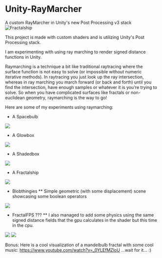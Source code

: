 # Unity-RayMarcher
 A custom RayMarcher in Unity's new Post Processing v3 stack
 ![Fractalship](https://i.imgur.com/n6mEKTM.png)
 
 This project is made with custom shaders and is utilizing Unity's Post Processing stack.
 
 I am experimenting with using ray marching to render signed distance functions in Unity.
 
 Raymarching is a technique a bit like traditional raytracing where the surface function is not easy to solve (or impossible without numeric iterative methods). In raytracing you   just look up the ray intersection, whereas in ray marching you march forward (or back and forth) until you find the intersection, have enough samples or whatever it is you're trying to solve. So when you have complicated surfaces like fractals or non-euclidean geometry, raymarching is the way to go!
 
Here are some of my experiments using raymarching:

 - A Spacebulb
 <img src="/projectGIFS/ezgif-2-237dc5daaf3b.gif?raw=true">
 
 - A Glowbox
  <img src="/projectGIFS/ezgif-2-2e093dd2b6d4.gif?raw=true">
 
 - A Shadedbox
  <img src="/projectGIFS/ezgif-2-c74e57deeb1f.gif?raw=true">
 
 - A Fractalship
  <img src="/projectGIFS/ezgif-2-a169b1d8c624.gif?raw=true">
 
 - Blobthingies
 ** Simple geometric (with some displacement) scene showcasing some boolean operators
  <img src="/projectGIFS/ezgif-6-301bcffb1209.gif?raw=true">
 
 
 - FractalFPS ???
 ** I also managed to add some physics using the same signed distance fields that the gpu calculates in the shader but this time in the cpu.
  <img src="/projectGIFS/ezgif-3-6915a234aa2a.gif?raw=true">
  <img src="/projectGIFS/ezgif-3-ee71b35e15a7.gif?raw=true">
 
 Bonus: Here is a cool visualization of a mandelbulb fractal with some cool music: https://www.youtube.com/watch?v=_0YLEfMZloU ...wait for it... :)
 
